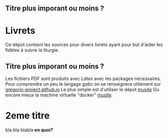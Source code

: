 ## Titre plus imporant ou moins ?
# Livrets
Ce dépot contient les sources pour divers livrets ayant pour but d'aider les fidèles à suivre la liturgie.
## Titre plus imporant ou moins ?
Les fichiers PDF sont produits avec *Latex* avec les packages nécessaires.
Pour comprendre un peu le langage *gabc* on se renseignera utilement sur [gregorio-project.github.io](http://gregorio-project.github.io)
Le plus simple est d'utiliser le dépot [musite](https://github.com/musite-project/musite.git)
Ou encore mieux la machine virtuelle "docker" [musite](https://hub.docker.com/r/musite/musite).

# 2eme titre
bla
bla 
blabla **en quoi?**
